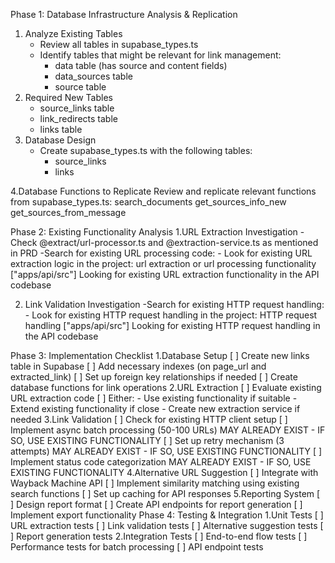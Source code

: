 Phase 1: Database Infrastructure Analysis & Replication
1. Analyze Existing Tables
    - Review all tables in supabase_types.ts
    - Identify tables that might be relevant for link management:
        - data table (has source and content fields)
        - data_sources table
        - source table
2. Required New Tables
    - source_links table
    - link_redirects table
    - links table
3. Database Design
    - Create supabase_types.ts with the following tables:
        - source_links
        - links

4.Database Functions to Replicate
Review and replicate relevant functions from supabase_types.ts:
search_documents
get_sources_info_new
get_sources_from_message

Phase 2: Existing Functionality Analysis
1.URL Extraction Investigation
    -Check @extract/url-processor.ts and @extraction-service.ts as mentioned in PRD
    -Search for existing URL processing code:
        - Look for existing URL extraction logic in the project:
            <invoke name="codebase_search">
            <parameter name="query">url extraction or url processing functionality</parameter>
            <parameter name="target_directories">["apps/api/src"]</parameter>
            <parameter name="explanation">Looking for existing URL extraction functionality in the API codebase</parameter>
            </invoke>

2. Link Validation Investigation
    -Search for existing HTTP request handling:
        - Look for existing HTTP request handling in the project:
            <invoke name="codebase_search">
            <parameter name="query">HTTP request handling</parameter>
            <parameter name="target_directories">["apps/api/src"]</parameter>
            <parameter name="explanation">Looking for existing HTTP request handling in the API codebase</parameter>
            </invoke>

Phase 3: Implementation Checklist
1.Database Setup
[ ] Create new links table in Supabase
[ ] Add necessary indexes (on page_url and extracted_link)
[ ] Set up foreign key relationships if needed
[ ] Create database functions for link operations
2.URL Extraction
[ ] Evaluate existing URL extraction code
[ ] Either:
    - Use existing functionality if suitable
    - Extend existing functionality if close
    - Create new extraction service if needed
3.Link Validation
[ ] Check for existing HTTP client setup
[ ] Implement async batch processing (50-100 URLs) MAY ALREADY EXIST - IF SO, USE EXISTING FUNCTIONALITY
[ ] Set up retry mechanism (3 attempts) MAY ALREADY EXIST - IF SO, USE EXISTING FUNCTIONALITY
[ ] Implement status code categorization MAY ALREADY EXIST - IF SO, USE EXISTING FUNCTIONALITY
4.Alternative URL Suggestion
[ ] Integrate with Wayback Machine API
[ ] Implement similarity matching using existing search functions
[ ] Set up caching for API responses
5.Reporting System
[ ] Design report format
[ ] Create API endpoints for report generation
[ ] Implement export functionality
Phase 4: Testing & Integration
1.Unit Tests
[ ] URL extraction tests
[ ] Link validation tests
[ ] Alternative suggestion tests
[ ] Report generation tests
2.Integration Tests
[ ] End-to-end flow tests
[ ] Performance tests for batch processing
[ ] API endpoint tests
